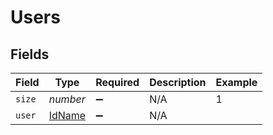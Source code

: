 # Users


## Fields

| Field                                   | Type                                    | Required                                | Description                             | Example                                 |
| --------------------------------------- | --------------------------------------- | --------------------------------------- | --------------------------------------- | --------------------------------------- |
| `size`                                  | *number*                                | :heavy_minus_sign:                      | N/A                                     | 1                                       |
| `user`                                  | [IdName](../../models/shared/idname.md) | :heavy_minus_sign:                      | N/A                                     |                                         |